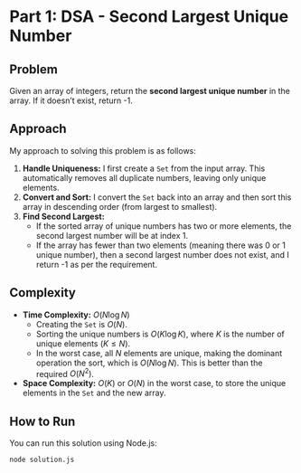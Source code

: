 # Part 1: DSA - Second Largest Unique Number

## Problem
Given an array of integers, return the **second largest unique number** in the array. If it doesn’t exist, return -1.

## Approach
My approach to solving this problem is as follows:

1.  **Handle Uniqueness:** I first create a `Set` from the input array. This automatically removes all duplicate numbers, leaving only unique elements.
2.  **Convert and Sort:** I convert the `Set` back into an array and then sort this array in descending order (from largest to smallest).
3.  **Find Second Largest:**
    * If the sorted array of unique numbers has two or more elements, the second largest number will be at index 1.
    * If the array has fewer than two elements (meaning there was 0 or 1 unique number), then a second largest number does not exist, and I return -1 as per the requirement.

## Complexity
* **Time Complexity:** $O(N \log N)$
    * Creating the `Set` is $O(N)$.
    * Sorting the unique numbers is $O(K \log K)$, where $K$ is the number of unique elements ($K \le N$).
    * In the worst case, all $N$ elements are unique, making the dominant operation the sort, which is $O(N \log N)$. This is better than the required $O(N^2)$.
* **Space Complexity:** $O(K)$ or $O(N)$ in the worst case, to store the unique elements in the `Set` and the new array.

## How to Run
You can run this solution using Node.js:
```bash
node solution.js